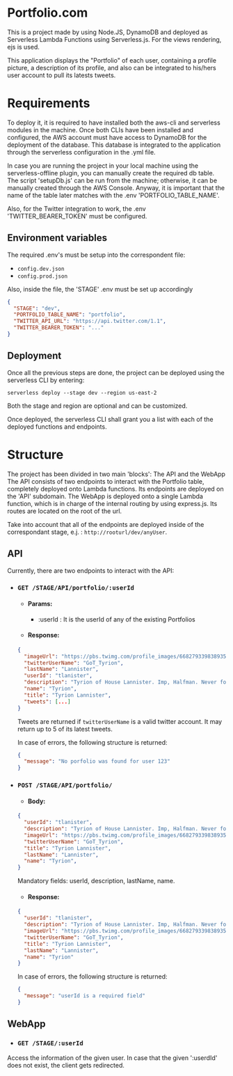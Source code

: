 # Portfolio.com

This is a project made by using Node.JS, DynamoDB and deployed as Serverless Lambda Functions using Serverless.js. For the views rendering, ejs is used.

This application displays the "Portfolio" of each user, containing a profile picture, a description of its profile, and also can be integrated to his/hers user account to pull its latests tweets.

# Requirements

To deploy it, it is required to have installed both the aws-cli and serverless modules in the machine. Once both CLIs have been installed and configured, the AWS account must have access to DynamoDB for the deployment of the database. This database is integrated to the application through the serverless configuration in the .yml file.

In case you are running the project in your local machine using the serverless-offline plugin, you can manually create the required db table. The script 'setupDb.js' can be run from the machine; otherwise, it can be manually created through the AWS Console. Anyway, it is important that the name of the table later matches with the .env 'PORTFOLIO_TABLE_NAME'.

Also, for the Twitter integration to work, the .env 'TWITTER_BEARER_TOKEN' must be configured.

## Environment variables
The required .env's must be setup into the correspondent file:
- `config.dev.json`
- `config.prod.json`

Also, inside the file, the 'STAGE' .env must be set up accordingly

```json
{
  "STAGE": "dev",
  "PORTFOLIO_TABLE_NAME": "portfolio",
  "TWITTER_API_URL": "https://api.twitter.com/1.1",
  "TWITTER_BEARER_TOKEN": "..."
}
```

## Deployment
Once all the previous steps are done, the project can be deployed using the serverless CLI by entering:

`serverless deploy --stage dev --region us-east-2`

Both the stage and region are optional and can be customized.

Once deployed, the serverless CLI shall grant you a list with each of the deployed functions and endpoints.

# Structure
The project has been divided in two main 'blocks': The API and the WebApp
The API consists of two endpoints to interact with the Portfolio table, completely deployed onto Lambda functions. Its endpoints are deployed on the 'API' subdomain.
The WebApp is deployed onto a single Lambda function, which is in charge of the internal routing by using express.js. Its routes are located on the root of the url.

Take into account that all of the endpoints are deployed inside of the correspondant stage, e.j. :
`http://rooturl/dev/anyUser`.

## API
Currently, there are two endpoints to interact with the API:

  - ### `GET /STAGE/API/portfolio/:userId`
      - #### Params:
          - :userId : It is the userId of any of the existing Portfolios
      - #### Response:
      ```json
      {
        "imageUrl": "https://pbs.twimg.com/profile_images/668279339838935040/8sUE9d4C_200x200.jpg",
        "twitterUserName": "GoT_Tyrion",
        "lastName": "Lannister",
        "userId": "tlanister",
        "description": "Tyrion of House Lannister. Imp, Halfman. Never forget what you are, for surely the world will not. Not",
        "name": "Tyrion",
        "title": "Tyrion Lannister",
        "tweets": [...]
      }
      ```
      Tweets are returned if `twitterUserName` is a valid twitter account. It may return up to 5 of its latest tweets.

      In case of errors, the following structure is returned:
      ```json
      {
        "message": "No porfolio was found for user 123"
      }
      ```

  - ### `POST /STAGE/API/portfolio/`
      - #### Body:
      ```json
      {
        "userId": "tlanister",
        "description": "Tyrion of House Lannister. Imp, Halfman. Never forget what you are, for surely the world will not. Not",
        "imageUrl": "https://pbs.twimg.com/profile_images/668279339838935040/8sUE9d4C_200x200.jpg",
        "twitterUserName": "GoT_Tyrion",
        "title": "Tyrion Lannister",
        "lastName": "Lannister",
        "name": "Tyrion",
      }
      ```
      Mandatory fields: userId, description, lastName, name.

      - #### Response:
      ```json
      {
        "userId": "tlanister",
        "description": "Tyrion of House Lannister. Imp, Halfman. Never forget what you are, for surely the world will not. Not",
        "imageUrl": "https://pbs.twimg.com/profile_images/668279339838935040/8sUE9d4C_200x200.jpg",
        "twitterUserName": "GoT_Tyrion",
        "title": "Tyrion Lannister",
        "lastName": "Lannister",
        "name": "Tyrion"
      }
      ```
      In case of errors, the following structure is returned:
      ```json
      {
        "message": "userId is a required field"
      }
      ```
      
## WebApp
- ### `GET /STAGE/:userId`
Access the information of the given user. In case that the given ':userdId' does not exist, the client gets redirected.
